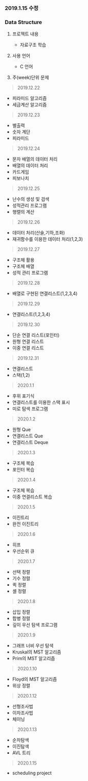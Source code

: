 ### 2019.1.15 수정

### Data Structure

1. 프로젝트 내용
    
    - 자료구조 학습 

2. 사용 언어

    - C 언어

3. 주(week)단위 문제

> 2019.12.22
- 피라미드 알고리즘
- 세금계산 알고리즘

> 2019.12.23
- 별출력
- 숫자 계단
- 피라미드

> 2019.12.24
- 문자 배열의 데이터 처리
- 배열의 데이터 처리
- 카드게임
- 피보나치

> 2019.12.25
- 난수의 생성 및 검색
- 성적관리 프로그램
- 행렬의 계산

> 2019.12.26
- 데이터 처리(산술,기하,조화)
- 재귀함수를 이용한 데이터 처리(1,2,3)

> 2019.12.27
- 구조체 활용
- 구조체 배열
- 성적 관리 프로그램

> 2019.12.28
- 배열로 구현된 연결리스트(1,2,3,4)

> 2019.12.29
- 연결리스트(1,2,3,4)

> 2019.12.30
- 단순 연결 리스트(포인터)
- 원형 연결 리스트
- 이중 연결 리스트

> 2019.12.31
- 연결리스트
- 스택(1,2)

> 2020.1.1
- 후위 표기식
- 연결리스트를 이용한 스택 표시
- 미로 탐색 프로그램

> 2020.1.2
- 원형 Que
- 연결리스트 Que
- 연결리스트 Deque

> 2020.1.3
- 구조체 복습
- 포인터 복습

> 2020.1.4
- 구조체 복습
- 이중 연결리스트 복습

> 2020.1.5
- 이진트리
- 완전 이진트리

> 2020.1.6
- 히프
- 우선순위 큐

> 2020.1.7
- 선택 정렬
- 기수 정렬
- 퀵 정렬
- 셸 정렬

> 2020.1.8
- 삽입 정렬
- 합병 정렬
- 깊이 우선 탐색 프로그램

> 2020.1.9
- 그래프 너비 우선 탐색
- Kruskal의 MST 알고리즘
- Prim의 MST 알고리즘

> 2020.1.10
- Floyd의 MST 알고리즘
- 위상 정렬

> 2020.1.12
- 선형조사법
- 이차조사법
- 체이닝

> 2020.1.13
- 순차탐색
- 이진탐색
- AVL 트리

> 2020.1.15
- scheduling project